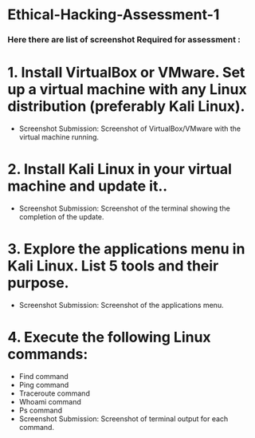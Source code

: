 # Ethical-Hacking-Assessment-1

### Here there are list of screenshot Required for assessment :
# 1. Install VirtualBox or VMware. Set up a virtual machine with any Linux distribution (preferably Kali Linux).
- Screenshot Submission: Screenshot of VirtualBox/VMware with the virtual machine running.

# 2.  Install Kali Linux in your virtual machine and update it..
- Screenshot Submission: Screenshot of the terminal showing the completion of the update.

# 3. Explore the applications menu in Kali Linux. List 5 tools and their purpose.
- Screenshot Submission: Screenshot of the applications menu.

# 4. Execute the following Linux commands: 
- Find command 
- Ping command
- Traceroute command
- Whoami command
- Ps command 
- Screenshot Submission: Screenshot of terminal output for each command.
